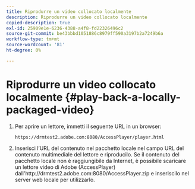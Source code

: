 ```yaml
---
title: Riprodurre un video collocato localmente
description: Riprodurre un video collocato localmente
copied-description: true
exl-id: 25909e1e-6236-4388-a4f8-fd22326496c2
source-git-commit: be43bbbd1051886c8979ff590a3197b2a7249b6a
workflow-type: tm+mt
source-wordcount: '81'
ht-degree: 0%

---
```


# Riprodurre un video collocato localmente {#play-back-a-locally-packaged-video}

1. Per aprire un lettore, immetti il seguente URL in un browser:

   ```
   https://drmtest2.adobe.com:8080/AccessPlayer/player.html
   ```

1. Inserisci l’URL del contenuto nel pacchetto locale nel campo URL del contenuto multimediale del lettore e riproducilo.
Se il contenuto del pacchetto locale non è raggiungibile da Internet, è possibile scaricare un lettore video di Adobe (AccessPlayer) dall&#39;ht<span></span>tp://drmtest2.adobe.com:8080/AccessPlayer.zip e inseriscilo nel server web locale per utilizzarlo.
